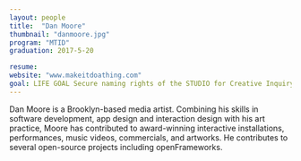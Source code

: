 ```yaml
---
layout: people
title:  "Dan Moore"
thumbnail: "danmoore.jpg"
program: "MTID"
graduation: 2017-5-20

resume:
website: "www.makeitdoathing.com"
goal: LIFE GOAL Secure naming rights of the STUDIO for Creative Inquiry Director position. 
---
```

Dan Moore is a Brooklyn-based media artist. Combining his skills in software development, app design and interaction design with his art practice, Moore has contributed to award-winning interactive installations, performances, music videos, commercials, and artworks. He contributes to several open-source projects including openFrameworks.